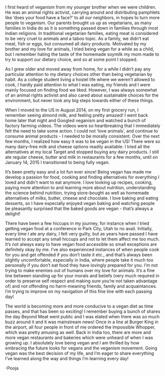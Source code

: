 I first heard of veganism from my younger brother when we were children. He was an animal rights activist, carrying around and distributing pamphlets like ‘does your food have a face?’ to all our neighbors, in hopes to turn more people to veganism. Our parents brought us up as vegetarians, as many families in India do as it is something passed down in families through most Indian religions. In traditional vegetarian families, eating meat is considered to be very cruel to animals and a taboo topic. As a family, we didn’t eat meat, fish or eggs, but consumed all dairy products. Motivated by my brother and my love for animals, I tried being vegan for a while as a child, but I remember hating the taste of the homemade soymilk my mom made to try to support our dietary choice, and so at some point I stopped. 

As I grew older and moved away from home, for a while I didn’t pay any particular attention to my dietary choices other than being vegetarian by habit. As a college student living a hostel life where we weren’t allowed to cook, I hardly paid attention to what I was eating, my friends and I were mainly focused on finding food we liked. However, I was always somewhat of an animal rights activist and also cared about sustainable choices for the environment, but never took any big steps towards either of these things.

When I moved to the US in August 2014, on my first grocery run, I remember seeing almond milk, and feeling pretty amazed! I went back home later that night and Googled veganism and watched a bunch of factory farming videos. The videos were so heartbreaking that I  immediately felt the need to take some action. I could not ‘love animals’, and continue to consume animal products - I needed to be morally consistent. Over the next few months, I realized how easy it was to be vegan in the US! There were so many dairy-free milk and cheese options readily available. I tried all the alternatives at my local Target and stopped buying any dairy products. I still ate regular cheese, butter and milk in restaurants for a few months, until on January 14, 2015 I transitioned to being fully vegan. 

It’s been pretty easy and a lot fun ever since! Being vegan has made me develop a passion for food, cooking and finding alternatives for everything I loved and didn't want to eat anymore. I love looking up recipes, cooking, paying more attention to and learning more about nutrition, understanding the science behind nutrition, trying store-bought as well as homemade alternatives of milks, butter, cheese and chocolate. I love baking and eating desserts, so I have especially enjoyed vegan baking and watching people be pleasantly surprised that the baked goods are vegan - that’s always a delight!

There have been a few hiccups in my journey, for instance when I tried getting vegan food at a conference in Park City, Utah to no avail. Initially, every time I ate any dairy, I felt very guilty, but as years have passed I have learned to accept any small hiccups and not to let them affect me too much. It’s not always easy to have vegan food accessible so small exceptions are definitely okay by me. I’ve also experienced instances of when people cook for you and get offended if you don’t taste it etc., and that’s always been slightly uncomfortable, especially in India, where people take it much too personally if you don’t eat food they have lovingly prepared for you. I’m not trying to make enemies out of humans over my love for animals. It’s a fine line between standing up for your morals and beliefs (very much required in order to preserve self respect and making sure you’re not taken advantage of) and not offending no harm-meaning friends, family and acquaintances. I’m trying to improve on my navigation of this fine line with each passing day! 

The world is becoming more and more conducive to a vegan diet as time passes, and that has been so exciting! I remember buying a bunch of shares the day Beyond Meat went public and I was elated when there was so much buzz around it and it was mainstream news! Once in a line at Burger King in the airport, all four people in front of me ordered the Impossible Whopper, which was pretty amusing as well. Back in India too, there are more and more vegan restaurants and bakeries which were unheard of when I was growing up. I absolutely love being vegan and I am thrilled by how embracing the future looks for vegans and the veganism movement. Going vegan was the best decision of my life, and I’m eager to share everything I’ve learned along the way and things I’m learning every day!

-Pooja

  
